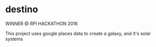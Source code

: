 # destino

WINNER @ RPI HACKATHON 2016

This project uses google places data to create a galaxy, and it's solar systems
